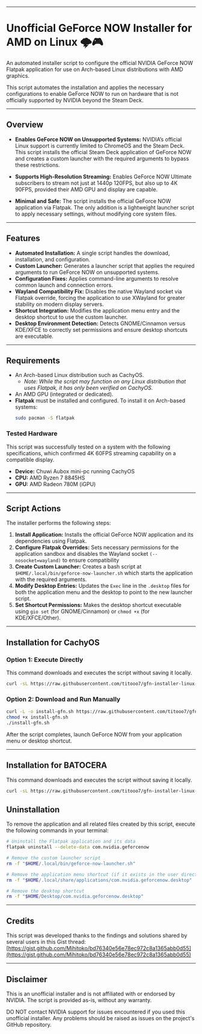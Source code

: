 -----

# Unofficial GeForce NOW Installer for AMD on Linux 🌩️🎮

An automated installer script to configure the official NVIDIA GeForce NOW Flatpak application for use on Arch-based Linux distributions with AMD graphics.

This script automates the installation and applies the necessary configurations to enable GeForce NOW to run on hardware that is not officially supported by NVIDIA beyond the Steam Deck.

-----

## Overview

  * **Enables GeForce NOW on Unsupported Systems:** NVIDIA’s official Linux support is currently limited to ChromeOS and the Steam Deck. This script installs the official Steam Deck application of GeForce NOW and creates a custom launcher with the required arguments to bypass these restrictions.

  * **Supports High-Resolution Streaming:** Enables GeForce NOW Ultimate subscribers to stream not just at 1440p 120FPS, but also up to 4K 90FPS, provided their AMD GPU and display are capable.

  * **Minimal and Safe:** The script installs the official GeForce NOW application via Flatpak. The only addition is a lightweight launcher script to apply necessary settings, without modifying core system files.

-----

## Features

  * **Automated Installation:** A single script handles the download, installation, and configuration.
  * **Custom Launcher:** Generates a launcher script that applies the required arguments to run GeForce NOW on unsupported systems.
  * **Configuration Fixes:** Applies command-line arguments to resolve common launch and connection errors.
  * **Wayland Compatibility Fix:** Disables the native Wayland socket via Flatpak override, forcing the application to use XWayland for greater stability on modern display servers.
  * **Shortcut Integration:** Modifies the application menu entry and the desktop shortcut to use the custom launcher.
  * **Desktop Environment Detection:** Detects GNOME/Cinnamon versus KDE/XFCE to correctly set permissions and ensure desktop shortcuts are executable.

-----

## Requirements

  * An Arch-based Linux distribution such as CachyOS.
      * *Note: While the script may function on any Linux distribution that uses Flatpak, it has only been verified on CachyOS.*
  * An AMD GPU (integrated or dedicated).
  * **Flatpak** must be installed and configured. To install it on Arch-based systems:
    ```bash
    sudo pacman -S flatpak
    ```

### Tested Hardware

This script was successfully tested on a system with the following specifications, which confirmed 4K 60FPS streaming capability on a compatible display.

  * **Device:** Chuwi Aubox mini-pc running CachyOS
  * **CPU:** AMD Ryzen 7 8845HS
  * **GPU:** AMD Radeon 780M (iGPU)

-----

## Script Actions

The installer performs the following steps:

1.  **Install Application:** Installs the official GeForce NOW application and its dependencies using Flatpak.
2.  **Configure Flatpak Overrides:** Sets necessary permissions for the application sandbox and disables the Wayland socket `(--nosocket=wayland)` to ensure compatibility
3.  **Create Custom Launcher:** Creates a bash script at `$HOME/.local/bin/geforce-now-launcher.sh` which starts the application with the required arguments.
4.  **Modify Desktop Entries:** Updates the `Exec` line in the `.desktop` files for both the application menu and the desktop to point to the new launcher script.
5.  **Set Shortcut Permissions:** Makes the desktop shortcut executable using `gio set` (for GNOME/Cinnamon) or `chmod +x` (for KDE/XFCE/Other).

-----

## Installation for CachyOS

### Option 1: Execute Directly

This command downloads and executes the script without saving it locally.

```bash
curl -sL https://raw.githubusercontent.com/titooo7/gfn-installer-linux-amd/main/install-gfn.sh | bash
```

### Option 2: Download and Run Manually

```bash
curl -L -o install-gfn.sh https://raw.githubusercontent.com/titooo7/gfn-installer-linux-amd/main/install-gfn.sh
chmod +x install-gfn.sh
./install-gfn.sh
```

After the script completes, launch GeForce NOW from your application menu or desktop shortcut.

-----
## Installation for BATOCERA

This command downloads and executes the script without saving it locally.

```bash
curl -sL https://raw.githubusercontent.com/titooo7/gfn-installer-linux-amd/main/batocera/gfn-installer-for-batocera-via-batoceras-mate.sh | bash
```
## Uninstallation

To remove the application and all related files created by this script, execute the following commands in your terminal:

```bash
# Uninstall the Flatpak application and its data
flatpak uninstall --delete-data com.nvidia.geforcenow

# Remove the custom launcher script
rm -f "$HOME/.local/bin/geforce-now-launcher.sh"

# Remove the application menu shortcut (if it exists in the user directory)
rm -f "$HOME/.local/share/applications/com.nvidia.geforcenow.desktop"

# Remove the desktop shortcut
rm -f "$HOME/Desktop/com.nvidia.geforcenow.desktop"
```

-----

## Credits

This script was developed thanks to the findings and solutions shared by several users in this Gist thread: [https://gist.github.com/Mihitoko/bd76340e56e78ec972c8a1365abb0d55](https://gist.github.com/Mihitoko/bd76340e56e78ec972c8a1365abb0d55)

-----

## Disclaimer

This is an unofficial installer and is not affiliated with or endorsed by NVIDIA. The script is provided as-is, without any warranty.

DO NOT contact NVIDIA support for issues encountered if you used this unofficial installer. Any problems should be raised as issues on the project's GitHub repository.
